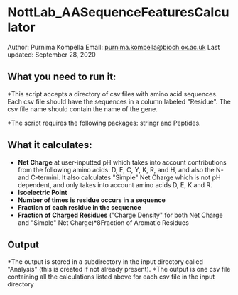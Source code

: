 # NottLab_AASequenceFeaturesCalculator

Author: Purnima Kompella
Email: purnima.kompella@bioch.ox.ac.uk
Last updated: September 28, 2020



## What you need to run it:
*This script accepts a directory of csv files with amino acid sequences. Each csv file should have the sequences in a column labeled "Residue". The csv file name should contain the name of the gene.

*The script requires the following packages: stringr and Peptides.

## What it calculates: 
* **Net Charge** at user-inputted pH which takes into account contributions from the following amino acids: D, E, C, Y, K, R, and H, and also the N- and C-termini. It also calculates "Simple" Net Charge which is not pH dependent, and only takes into account amino acids D, E, K and R.
* **Isoelectric Point**
* **Number of times is residue occurs in a sequence**
* **Fraction of each residue in the sequence**
* **Fraction of Charged Residues** ("Charge Density" for both Net Charge and "Simple" Net Charge)*8Fraction of Aromatic Residues


## Output
*The output is stored in a subdirectory in the input directory called "Analysis" (this is created if not already present).
*The output is one csv file containing all the calculations listed above for each csv file in the input directory

